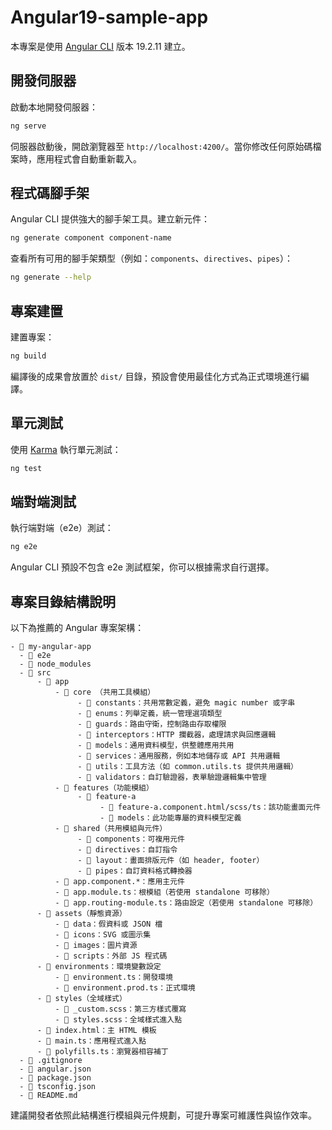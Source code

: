 # Angular19-sample-app

本專案是使用 [Angular CLI](https://github.com/angular/angular-cli) 版本 19.2.11 建立。

## 開發伺服器

啟動本地開發伺服器：

```bash
ng serve
```

伺服器啟動後，開啟瀏覽器至 `http://localhost:4200/`。當你修改任何原始碼檔案時，應用程式會自動重新載入。

## 程式碼腳手架

Angular CLI 提供強大的腳手架工具。建立新元件：

```bash
ng generate component component-name
```

查看所有可用的腳手架類型（例如：`components`、`directives`、`pipes`）：

```bash
ng generate --help
```

## 專案建置

建置專案：

```bash
ng build
```

編譯後的成果會放置於 `dist/` 目錄，預設會使用最佳化方式為正式環境進行編譯。

## 單元測試

使用 [Karma](https://karma-runner.github.io) 執行單元測試：

```bash
ng test
```

## 端對端測試

執行端對端（e2e）測試：

```bash
ng e2e
```

Angular CLI 預設不包含 e2e 測試框架，你可以根據需求自行選擇。

## 專案目錄結構說明

以下為推薦的 Angular 專案架構：

```
- 📂 my-angular-app
  - 📂 e2e
  - 📂 node_modules
  - 📂 src
      - 📂 app
          - 📂 core （共用工具模組）
               - 📂 constants：共用常數定義，避免 magic number 或字串
               - 📂 enums：列舉定義，統一管理選項類型
               - 📂 guards：路由守衛，控制路由存取權限
               - 📂 interceptors：HTTP 攔截器，處理請求與回應邏輯
               - 📂 models：通用資料模型，供整體應用共用
               - 📂 services：通用服務，例如本地儲存或 API 共用邏輯
               - 📂 utils：工具方法（如 common.utils.ts 提供共用邏輯）
               - 📂 validators：自訂驗證器，表單驗證邏輯集中管理
          - 📂 features（功能模組）
               - 📂 feature-a
                    - 📄 feature-a.component.html/scss/ts：該功能畫面元件
                    - 📂 models：此功能專屬的資料模型定義
          - 📂 shared（共用模組與元件）
               - 📂 components：可複用元件
               - 📂 directives：自訂指令
               - 📂 layout：畫面排版元件（如 header, footer）
               - 📂 pipes：自訂資料格式轉換器
          - 📄 app.component.*：應用主元件
          - 📄 app.module.ts：根模組（若使用 standalone 可移除）
          - 📄 app.routing-module.ts：路由設定（若使用 standalone 可移除）
      - 📂 assets（靜態資源）
          - 📂 data：假資料或 JSON 檔
          - 📂 icons：SVG 或圖示集
          - 📂 images：圖片資源
          - 📂 scripts：外部 JS 程式碼
      - 📂 environments：環境變數設定
          - 📄 environment.ts：開發環境
          - 📄 environment.prod.ts：正式環境
      - 📂 styles（全域樣式）
          - 📄 _custom.scss：第三方樣式覆寫
          - 📄 styles.scss：全域樣式進入點
      - 📄 index.html：主 HTML 模板
      - 📄 main.ts：應用程式進入點
      - 📄 polyfills.ts：瀏覽器相容補丁
  - 📄 .gitignore
  - 📄 angular.json
  - 📄 package.json
  - 📄 tsconfig.json
  - 📄 README.md
```

建議開發者依照此結構進行模組與元件規劃，可提升專案可維護性與協作效率。
